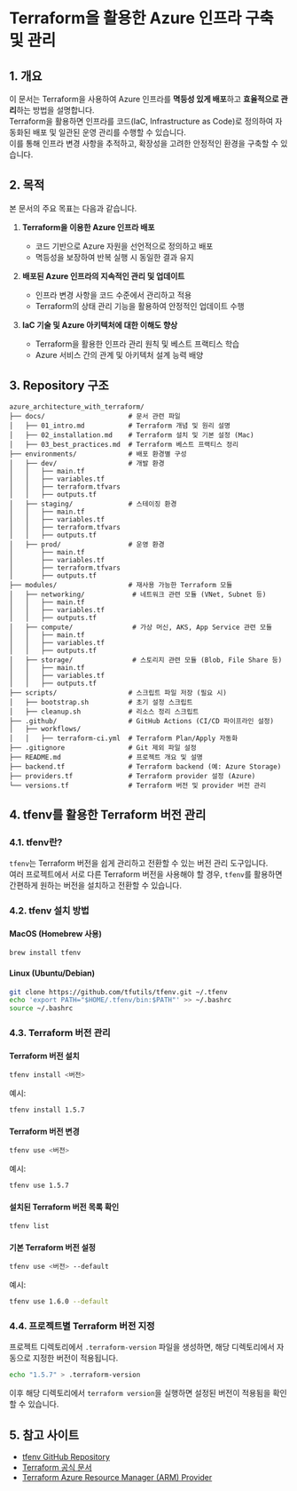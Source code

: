 # Terraform을 활용한 Azure 인프라 구축 및 관리

## 1. 개요
이 문서는 Terraform을 사용하여 Azure 인프라를 **멱등성 있게 배포**하고 **효율적으로 관리**하는 방법을 설명합니다.  
Terraform을 활용하면 인프라를 코드(IaC, Infrastructure as Code)로 정의하여 자동화된 배포 및 일관된 운영 관리를 수행할 수 있습니다.  
이를 통해 인프라 변경 사항을 추적하고, 확장성을 고려한 안정적인 환경을 구축할 수 있습니다.

## 2. 목적
본 문서의 주요 목표는 다음과 같습니다.

1. **Terraform을 이용한 Azure 인프라 배포**  
   - 코드 기반으로 Azure 자원을 선언적으로 정의하고 배포  
   - 멱등성을 보장하여 반복 실행 시 동일한 결과 유지  

2. **배포된 Azure 인프라의 지속적인 관리 및 업데이트**  
   - 인프라 변경 사항을 코드 수준에서 관리하고 적용  
   - Terraform의 상태 관리 기능을 활용하여 안정적인 업데이트 수행  

3. **IaC 기술 및 Azure 아키텍처에 대한 이해도 향상**  
   - Terraform을 활용한 인프라 관리 원칙 및 베스트 프랙티스 학습  
   - Azure 서비스 간의 관계 및 아키텍처 설계 능력 배양  

## 3. Repository 구조
```plaintext
azure_architecture_with_terraform/
├── docs/                     # 문서 관련 파일
│   ├── 01_intro.md           # Terraform 개념 및 원리 설명
│   ├── 02_installation.md    # Terraform 설치 및 기본 설정 (Mac)
│   ├── 03_best_practices.md  # Terraform 베스트 프랙티스 정리
├── environments/             # 배포 환경별 구성
│   ├── dev/                  # 개발 환경
│   │   ├── main.tf
│   │   ├── variables.tf
│   │   ├── terraform.tfvars
│   │   ├── outputs.tf
│   ├── staging/              # 스테이징 환경
│   │   ├── main.tf
│   │   ├── variables.tf
│   │   ├── terraform.tfvars
│   │   ├── outputs.tf
│   ├── prod/                 # 운영 환경
│       ├── main.tf
│       ├── variables.tf
│       ├── terraform.tfvars
│       ├── outputs.tf
├── modules/                  # 재사용 가능한 Terraform 모듈
│   ├── networking/            # 네트워크 관련 모듈 (VNet, Subnet 등)
│   │   ├── main.tf
│   │   ├── variables.tf
│   │   ├── outputs.tf
│   ├── compute/               # 가상 머신, AKS, App Service 관련 모듈
│   │   ├── main.tf
│   │   ├── variables.tf
│   │   ├── outputs.tf
│   ├── storage/               # 스토리지 관련 모듈 (Blob, File Share 등)
│   │   ├── main.tf
│   │   ├── variables.tf
│   │   ├── outputs.tf
├── scripts/                  # 스크립트 파일 저장 (필요 시)
│   ├── bootstrap.sh          # 초기 설정 스크립트
│   ├── cleanup.sh            # 리소스 정리 스크립트
├── .github/                  # GitHub Actions (CI/CD 파이프라인 설정)
│   ├── workflows/
│   │   ├── terraform-ci.yml  # Terraform Plan/Apply 자동화
├── .gitignore                # Git 제외 파일 설정
├── README.md                 # 프로젝트 개요 및 설명
├── backend.tf                # Terraform backend (예: Azure Storage)
├── providers.tf              # Terraform provider 설정 (Azure)
└── versions.tf               # Terraform 버전 및 provider 버전 관리
```

## 4. tfenv를 활용한 Terraform 버전 관리

### 4.1. tfenv란?
`tfenv`는 Terraform 버전을 쉽게 관리하고 전환할 수 있는 버전 관리 도구입니다.  
여러 프로젝트에서 서로 다른 Terraform 버전을 사용해야 할 경우, `tfenv`를 활용하면 간편하게 원하는 버전을 설치하고 전환할 수 있습니다.

### 4.2. tfenv 설치 방법
#### **MacOS (Homebrew 사용)**
```sh
brew install tfenv
```

#### **Linux (Ubuntu/Debian)**
```sh
git clone https://github.com/tfutils/tfenv.git ~/.tfenv
echo 'export PATH="$HOME/.tfenv/bin:$PATH"' >> ~/.bashrc
source ~/.bashrc
```

### 4.3. Terraform 버전 관리
#### **Terraform 버전 설치**
```sh
tfenv install <버전>
```
예시:
```sh
tfenv install 1.5.7
```

#### **Terraform 버전 변경**
```sh
tfenv use <버전>
```
예시:
```sh
tfenv use 1.5.7
```

#### **설치된 Terraform 버전 목록 확인**
```sh
tfenv list
```

#### **기본 Terraform 버전 설정**
```sh
tfenv use <버전> --default
```
예시:
```sh
tfenv use 1.6.0 --default
```

### 4.4. 프로젝트별 Terraform 버전 지정
프로젝트 디렉토리에서 `.terraform-version` 파일을 생성하면, 해당 디렉토리에서 자동으로 지정한 버전이 적용됩니다.

```sh
echo "1.5.7" > .terraform-version
```

이후 해당 디렉토리에서 `terraform version`을 실행하면 설정된 버전이 적용됨을 확인할 수 있습니다.

## 5. 참고 사이트
- [tfenv GitHub Repository](https://github.com/tfutils/tfenv)
- [Terraform 공식 문서](https://developer.hashicorp.com/terraform/docs)
- [Terraform Azure Resource Manager (ARM) Provider](https://registry.terraform.io/providers/hashicorp/azurerm/latest/docs)